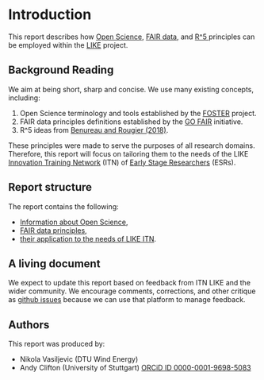 # Introduction
This report describes how [Open Science](https://www.fosteropenscience.eu/node/1420), [FAIR data](https://www.go-fair.org/fair-principles/), and [R^5 ](https://www.frontiersin.org/articles/10.3389/fninf.2017.00069/full) principles can be employed within the [LIKE](https://www.msca-like.eu/) project. 

## Background Reading
We aim at being short, sharp and concise. We use many existing concepts, including:

  1. Open Science terminology and tools established by the [FOSTER](https://www.fosteropenscience.eu/about) project.
  2. FAIR data principles definitions established by the [GO FAIR](https://www.go-fair.org/go-fair-initiative/) initiative. 
  3. R^5 ideas from [Benureau and Rougier (2018)](https://www.frontiersin.org/articles/10.3389/fninf.2017.00069/full).
  
These principles were made to serve the purposes of all research domains. Therefore, this report will focus on tailoring them to the needs of the LIKE [Innovation Training Network](https://ec.europa.eu/research/mariecurieactions/actions/get-funding/innovative-training-networks_en) (ITN) of [Early Stage Researchers](http://www.oncornet.eu/index.php/recruitment/2-uncategorised/79-esr) (ESRs).



<!-- To large extent this document is inspired by ... -->

## Report structure
The report contains the following:

- [Information about Open Science](./open_science.md), 
- [FAIR data principles](./fair_principles.md),
- [their application to the needs of LIKE ITN](./application_like.md).


## A living document
We expect to update this report based on feedback from ITN LIKE and the wider community. We encourage comments, corrections, and other critique as [github issues](https://github.com/LIKE-ITN/FAIR-data-and-Open-Science-principles/issues) because we can use that platform to manage feedback.

## Authors
This report was produced by:

- Nikola Vasiljevic (DTU Wind Energy)
- Andy Clifton (University of Stuttgart) [ORCiD ID 0000-0001-9698-5083](https://orcid.org/0000-0001-9698-5083)
